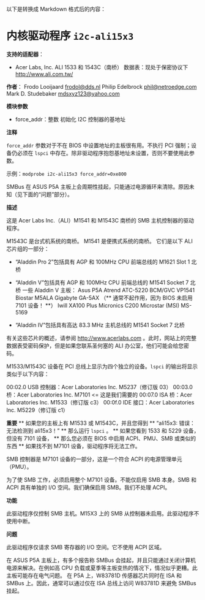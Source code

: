 以下是转换成 Markdown 格式后的内容：

# 内核驱动程序 `i2c-ali15x3`

**支持的适配器**：
  * Acer Labs, Inc. ALI 1533 和 1543C（南桥）
    数据表：现处于保密协议下
    http://www.ali.com.tw/

**作者**：
    Frodo Looijaard <frodol@dds.nl>
    Philip Edelbrock <phil@netroedge.com>
    Mark D. Studebaker <mdsxyz123@yahoo.com>

**模块参数**

* force_addr：整数
  初始化 I2C 控制器的基地址

**注释**

`force_addr` 参数对于不在 BIOS 中设置地址的主板很有用。不执行 PCI 强制；设备仍必须在 `lspci` 中存在。除非驱动程序抱怨基地址未设置，否则不要使用此参数。

示例：`modprobe i2c-ali15x3 force_addr=0xe800`

SMBus 在 ASUS P5A 主板上会周期性挂起，只能通过电源循环来清除。原因未知（见下面的“问题”部分）。

**描述**

这是 Acer Labs Inc.（ALI）M1541 和 M1543C 南桥的 SMB 主机控制器的驱动程序。

M1543C 是台式机系统的南桥。
M1541 是便携式系统的南桥。
它们是以下 ALI 芯片组的一部分：

 * “Aladdin Pro 2”包括具有 AGP 和 100MHz CPU 前端总线的 M1621 Slot 1 北桥
 * “Aladdin V”包括具有 AGP 和 100MHz CPU 前端总线的 M1541 Socket 7 北桥
  一些 Aladdin V 主板：
    Asus P5A
    Atrend ATC-5220
    BCM/GVC VP1541
    Biostar M5ALA
    Gigabyte GA-5AX （** 通常不起作用，因为 BIOS 未启用 7101 设备！ **）
    Iwill XA100 Plus
    Micronics C200
    Microstar (MSI) MS-5169

  * “Aladdin IV”包括具有高达 83.3 MHz 主机总线的 M1541 Socket 7 北桥

有关这些芯片的概述，请参阅 http://www.acerlabs.com 。此时，网站上的完整数据表受密码保护，但是如果您联系圣何塞的 ALI 办公室，他们可能会给您密码。

M1533/M1543C 设备在 PCI 总线上显示为四个独立的设备。`lspci` 的输出将显示类似于以下内容：

  00:02.0 USB 控制器：Acer Laboratories Inc. M5237（修订版 03）
  00:03.0 桥：Acer Laboratories Inc. M7101      <= 这是我们需要的
  00:07.0 ISA 桥：Acer Laboratories Inc. M1533（修订版 c3）
  00:0f.0 IDE 接口：Acer Laboratories Inc. M5229（修订版 c1）

**重要**
** 如果您的主板上有 M1533 或 M1543C，并且您得到
** “ali15x3: 错误：无法检测到 ali15x3！”
** 那么运行 `lspci` 。
** 如果您看到 1533 和 5229 设备，但没有 7101 设备，
** 那么您必须在 BIOS 中启用 ACPI、PMU、SMB 或类似的东西
** 如果找不到 M7101 设备，驱动程序将无法工作。

SMB 控制器是 M7101 设备的一部分，这是一个符合 ACPI 的电源管理单元（PMU）。

为了使 SMB 工作，必须启用整个 M7101 设备。不能仅启用 SMB 本身。SMB 和 ACPI 具有单独的 I/O 空间。我们确保启用 SMB。我们不处理 ACPI。

**功能**

此驱动程序仅控制 SMB 主机。M15X3 上的 SMB 从控制器未启用。此驱动程序不使用中断。

**问题**

此驱动程序仅请求 SMB 寄存器的 I/O 空间。它不使用 ACPI 区域。

在 ASUS P5A 主板上，有多个报告称 SMBus 会挂起，并且只能通过关闭计算机电源来解决。在例如高 CPU 负载或夏季等主板变热的情况下，情况似乎更糟。此主板可能存在电气问题。
在 P5A 上，W83781D 传感器芯片同时在 ISA 和 SMBus 上。因此，通常可以通过仅在 ISA 总线上访问 W83781D 来避免 SMBus 挂起。